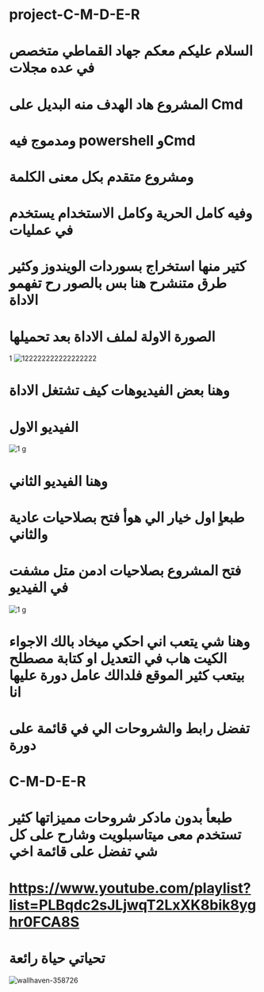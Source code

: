 # project-C-M-D-E-R
# السلام عليكم معكم جهاد القماطي متخصص في عده مجلات 
# المشروع هاد الهدف منه البديل على Cmd
# ومدموج فيه powershell وCmd
# ومشروع متقدم بكل معنى الكلمة 
# وفيه كامل الحرية وكامل الاستخدام يستخدم في عمليات 
# كتير منها استخراج بسوردات الويندوز وكثير طرق متنشرح هنا بس   بالصور رح تفهمو الاداة 
# الصورة الاولة لملف الاداة بعد تحميلها 



1
![122222222222222222](https://cloud.githubusercontent.com/assets/25440152/25771887/c5fa0c88-325d-11e7-97aa-60ea92c10474.PNG)
 
 
 
 
 # وهنا بعض الفيديوهات كيف تشتغل الاداة
 # الفيديو الاول 
 ![1 g](https://cloud.githubusercontent.com/assets/25440152/25771897/f7ea29a8-325d-11e7-8670-d65710d9d2e2.gif)
 
 
 
 
 # وهنا الفيديو الثاني 
 # طبعاٍ اول خيار الي هوأ فتح بصلاحيات عادية والثاني
 # فتح المشروع بصلاحيات ادمن متل مشفت في الفيديو 
 ![1 g](https://cloud.githubusercontent.com/assets/25440152/25771918/7c3dadba-325e-11e7-9354-caa3f5930e1e.gif)
 
 # وهنا شي يتعب اني احكي ميخاد بالك الاجواء الكيت هاب في التعديل او كتابة مصطلح بيتعب كثير الموقع فلدالك عامل دورة عليها انا 
 # تفضل رابط والشروحات الي في قائمة على دورة
 # C-M-D-E-R
# طبعأ بدون مادكر شروحات مميزاتها كثير تستخدم معى ميتاسبلويت وشارح على كل شي تفضل على قائمة اخي 
# https://www.youtube.com/playlist?list=PLBqdc2sJLjwqT2LxXK8bik8yghr0FCA8S

# تحياتي حياة رائعة 

![wallhaven-358726](https://cloud.githubusercontent.com/assets/25440152/25771976/025f2f94-3260-11e7-9540-9bff122c41bb.jpg)
 
